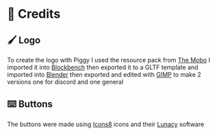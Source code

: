 # 📃 Credits

## 🖌️ Logo

To create the logo with Piggy I used the resource pack from [The Mobo](https://www.planetminecraft.com/data-pack/muddy-pigs-datapack/) I imported it into [Blockbench](https://www.blockbench.net/) then exported it to a GLTF template and imported into [Blender](https://www.blender.org/) then exported and edited with [GIMP](https://www.gimp.org/) to make 2 versions one for discord and one general

## ⌨️ Buttons

The buttons were made using [Icons8](https://intercom.help/icons8-7fb7577e8170/en/articles/5534926-universal-multimedia-license-agreement-for-icons8) icons and their [Lunacy](https://intercom.help/icons8-7fb7577e8170/en/articles/5534926-universal-multimedia-license-agreement-for-icons8) software
